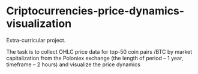 # Criptocurrencies-price-dynamics-visualization
Extra-curricular project.  

The task is to collect OHLC price data for top-50 coin pairs <COIN>/BTC by market capitalization from the Poloniex exchange (the length of period – 1 year, timeframe – 2 hours) and visualize the price dynamics
